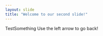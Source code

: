 ```yaml
---
layout: slide
title: "Welcome to our second slide!"
---
```

TestSomething
Use the left arrow to go back!
